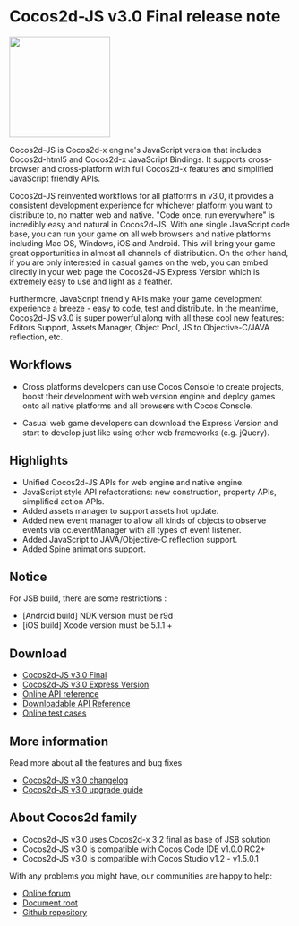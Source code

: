 # Cocos2d-JS v3.0 Final release note

<img src="http://www.cocos2d-x.org/attachments/download/1508" height=180> 

Cocos2d-JS is Cocos2d-x engine's JavaScript version that includes Cocos2d-html5 and Cocos2d-x JavaScript Bindings. It supports cross-browser and cross-platform with full Cocos2d-x features and simplified JavaScript friendly APIs.

Cocos2d-JS reinvented workflows for all platforms in v3.0, it provides a consistent development experience for whichever platform you want to distribute to, no matter web and native. "Code once, run everywhere" is incredibly easy and natural in Cocos2d-JS. With one single JavaScript code base, you can run your game on all web browsers and native platforms including Mac OS, Windows, iOS and Android. This will bring your game great opportunities in almost all channels of distribution. On the other hand, if you are only interested in casual games on the web, you can embed directly in your web page the Cocos2d-JS Express Version which is extremely easy to use and light as a feather.

Furthermore, JavaScript friendly APIs make your game development experience a breeze - easy to code, test and distribute. In the meantime, Cocos2d-JS v3.0 is super powerful along with all these cool new features: Editors Support, Assets Manager, Object Pool, JS to Objective-C/JAVA reflection, etc.

## Workflows

- Cross platforms developers can use Cocos Console to create projects, boost their development with web version engine and deploy games onto all native platforms and all browsers with Cocos Console.

- Casual web game developers can download the Express Version and start to develop just like using other web frameworks (e.g. jQuery).

## Highlights

* Unified Cocos2d-JS APIs for web engine and native engine.
* JavaScript style API refactorations: new construction, property APIs, simplified action APIs.
* Added assets manager to support assets hot update.
* Added new event manager to allow all kinds of objects to observe events via cc.eventManager with all types of event listener.
* Added JavaScript to JAVA/Objective-C reflection support.
* Added Spine animations support.

## Notice

For JSB build, there are some restrictions :

- [Android build] NDK version must be r9d
- [iOS build] Xcode version must be 5.1.1 +

## Download

- [Cocos2d-JS v3.0 Final](http://www.cocos2d-x.org/filedown/cocos2d-js-v3.0.zip)
- [Cocos2d-JS v3.0 Express Version](http://www.cocos2d-x.org/filecenter/jsbuilder)
- [Online API reference](http://www.cocos2d-x.org/reference/html5-js/V3.0/index.html)
- [Downloadable API Reference](http://www.cocos2d-x.org/filedown/Cocos2d-JS-v3.0-API.zip)
- [Online test cases](http://cocos2d-x.org/js-tests/)

## More information

Read more about all the features and bug fixes

- [Cocos2d-JS v3.0 changelog](http://www.cocos2d-x.org/docs/manual/framework/html5/release-notes/v3.0/changelog/en)
- [Cocos2d-JS v3.0 upgrade guide](http://www.cocos2d-x.org/docs/manual/framework/html5/release-notes/v3.0rc0/upgrade-guide/en)

## About Cocos2d family

- Cocos2d-JS v3.0 uses Cocos2d-x 3.2 final as base of JSB solution
- Cocos2d-JS v3.0 is compatible with Cocos Code IDE v1.0.0 RC2+
- Cocos2d-JS v3.0 is compatible with Cocos Studio v1.2 - v1.5.0.1

With any problems you might have, our communities are happy to help:

- [Online forum](http://discuss.cocos2d-x.org/category/javascript)
- [Document root](http://cocos2d-x.org/docs/manual/framework/html5/en)
- [Github repository](https://github.com/cocos2d/cocos2d-js)